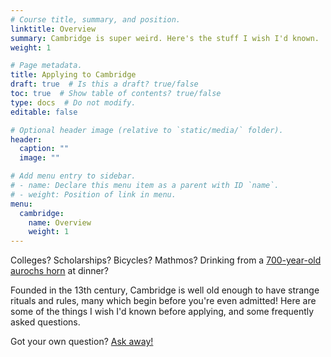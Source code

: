 ```yaml
---
# Course title, summary, and position.
linktitle: Overview
summary: Cambridge is super weird. Here's the stuff I wish I'd known.
weight: 1

# Page metadata.
title: Applying to Cambridge
draft: true  # Is this a draft? true/false
toc: true  # Show table of contents? true/false
type: docs  # Do not modify.
editable: false

# Optional header image (relative to `static/media/` folder).
header:
  caption: ""
  image: ""

# Add menu entry to sidebar.
# - name: Declare this menu item as a parent with ID `name`.
# - weight: Position of link in menu.
menu:
  cambridge:
    name: Overview
    weight: 1
---
```


Colleges? Scholarships? Bicycles? Mathmos? Drinking from a [700-year-old aurochs horn](https://theparkerlibrary.wordpress.com/2012/12/03/corpus-drinking-horn/) at dinner?

Founded in the 13th century, Cambridge is well old enough to have strange rituals and rules, many which begin before you're even admitted! Here are some of the things I wish I'd known before applying, and some frequently asked questions. 

Got your own question? [Ask away!](https://www.paytonelyce.com/contact/)
